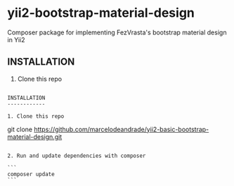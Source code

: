 # yii2-bootstrap-material-design
Composer package for implementing FezVrasta's bootstrap material design in Yii2

INSTALLATION
------------

1. Clone this repo 

~~~

INSTALLATION
------------

1. Clone this repo 

~~~
git clone https://github.com/marcelodeandrade/yii2-basic-bootstrap-material-design.git
~~~

2. Run and update dependencies with composer 

```
composer update  
```
